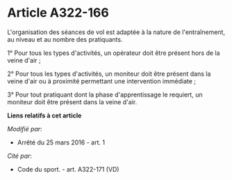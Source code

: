 # Article A322-166

L'organisation des séances de vol est adaptée à la nature de l'entraînement, au niveau et au nombre des pratiquants. 

1° Pour tous les types d'activités, un opérateur doit être présent hors de la veine d'air ; 

2° Pour tous les types d'activités, un moniteur doit être présent dans la veine d'air ou à proximité permettant une
intervention immédiate ; 

3° Pour tout pratiquant dont la phase d'apprentissage le requiert, un moniteur doit être présent dans la veine d'air.

**Liens relatifs à cet article**

_Modifié par_:

  - Arrêté du 25 mars 2016 - art. 1

_Cité par_:

  - Code du sport. - art. A322-171 (VD)
